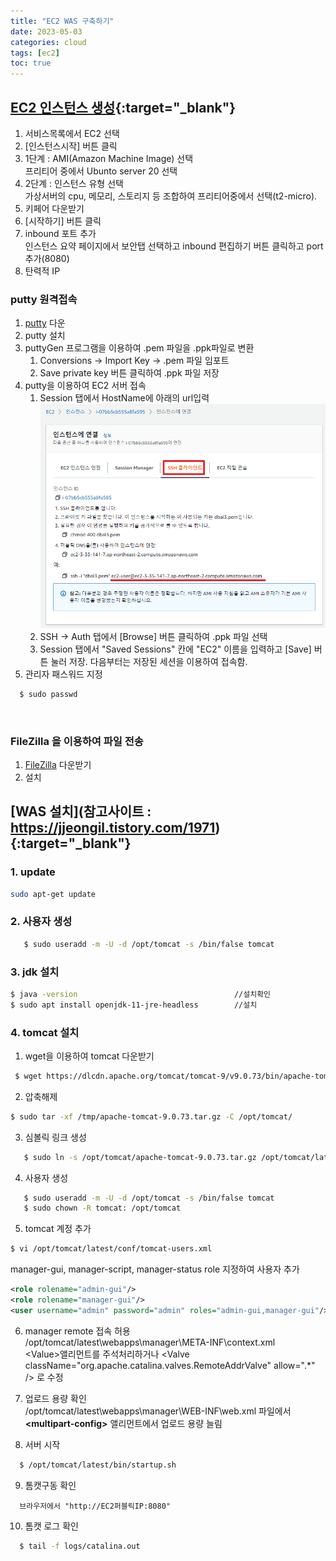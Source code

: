```yaml
---
title: "EC2 WAS 구축하기"
date: 2023-05-03
categories: cloud  
tags: [ec2]
toc: true
---
```


## [EC2 인스턴스 생성](https://docs.aws.amazon.com/ko_kr/index.html){:target="_blank"} 

1. 서비스목록에서 EC2 선택
1. [인스턴스시작] 버튼 클릭
1. 1단계 : AMI(Amazon Machine Image) 선택  
   프리티어 중에서 Ubunto server 20 선택
1. 2단계 : 인스턴스 유형 선택  
   가상서버의 cpu, 메모리, 스토리지 등 조합하여 프리티어중에서 선택(t2-micro). 
1. 키페어 다운받기
1. [시작하기] 버튼 클릭   
1. inbound 포트 추가  
   인스턴스 요약 페이지에서 보안탭 선택하고 inbound 편집하기 버튼 클릭하고 port 추가(8080)
1. 탄력적 IP


### putty 원격접속
1. [putty](https://www.putty.org/) 다운
2. putty 설치 
3. puttyGen 프로그램을 이용하여 .pem 파일을 .ppk파일로 변환  
   1. Conversions -> Import Key -> .pem 파일 임포트 
   2. Save private key 버튼 클릭하여  .ppk 파일 저장
4. putty을 이용하여 EC2 서버 접속  
   1. Session 탭에서 HostName에 아래의 url입력
![](/img/ec2.PNG)
   2. SSH -> Auth 탭에서 [Browse] 버튼 클릭하여 .ppk 파일 선택 
   3. Session 탭에서 "Saved Sessions" 칸에 "EC2" 이름을 입력하고 [Save] 버튼 눌러 저장. 다음부터는 저장된 세션을 이용하여 접속함.
5. 관리자 패스워드 지정  
````bash
  $ sudo passwd  
````
<br/>


### FileZilla 을 이용하여 파일 전송
1. [FileZilla](https://filezilla-project.org/download.php?type=client)  다운받기
2. 설치


## [WAS 설치](참고사이트 : https://jjeongil.tistory.com/1971){:target="_blank"}
### 1. update
````bash
sudo apt-get update
```` 
### 2. 사용자 생성
```bash
   $ sudo useradd -m -U -d /opt/tomcat -s /bin/false tomcat
```

### 3. jdk 설치  
````bash
$ java -version                                   //설치확인
$ sudo apt install openjdk-11-jre-headless        //설치
````


### 4. tomcat 설치
1. wget을 이용하여 tomcat 다운받기  
````bash
 $ wget https://dlcdn.apache.org/tomcat/tomcat-9/v9.0.73/bin/apache-tomcat-9.0.73.tar 
````

2. 압축해제  
```bash
$ sudo tar -xf /tmp/apache-tomcat-9.0.73.tar.gz -C /opt/tomcat/
```
3. 심볼릭 링크 생성
```bash
   $ sudo ln -s /opt/tomcat/apache-tomcat-9.0.73.tar.gz /opt/tomcat/latest
```

4. 사용자 생성
```bash
   $ sudo useradd -m -U -d /opt/tomcat -s /bin/false tomcat
   $ sudo chown -R tomcat: /opt/tomcat
```

5. tomcat 계정 추가  
```bash
$ vi /opt/tomcat/latest/conf/tomcat-users.xml  
```
manager-gui, manager-script, manager-status role 지정하여 사용자 추가  

```xml
<role rolename="admin-gui"/>
<role rolename="manager-gui"/>
<user username="admin" password="admin" roles="admin-gui,manager-gui"/>
```

6. manager remote 접속 허용  
  /opt/tomcat/latest\webapps\manager\META-INF\context.xml  
  &lt;Value&gt;앨리먼트를 주석처리하거나   &lt;Valve className="org.apache.catalina.valves.RemoteAddrValve"
         allow=".*" /&gt; 로 수정         

7. 업로드 용량 확인  
 /opt/tomcat/latest\webapps\manager\WEB-INF\web.xml 파일에서 **&lt;multipart-config&gt;** 앨리먼트에서 업로드 용량 늘림

8. 서버 시작  
```bash
  $ /opt/tomcat/latest/bin/startup.sh
```

9. 톰캣구동 확인  
```
  브라우저에서 "http://EC2퍼블릭IP:8080"  
```

10. 톰캣 로그 확인 
```bash 
  $ tail -f logs/catalina.out
```  
<br/>



